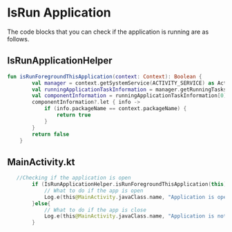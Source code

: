 
# IsRun Application

The code blocks that you can check if the application is running are as follows.


## IsRunApplicationHelper

```kotlin
fun isRunForegroundThisApplication(context: Context): Boolean {
        val manager = context.getSystemService(ACTIVITY_SERVICE) as ActivityManager
        val runningApplicationTaskInformation = manager.getRunningTasks(1)
        val componentInformation = runningApplicationTaskInformation[0].topActivity
        componentInformation?.let { info ->
            if (info.packageName == context.packageName) {
                return true
            }
        }
        return false
    }
```

## MainActivity.kt

```kotlin
   //Checking if the application is open
        if (IsRunApplicationHelper.isRunForegroundThisApplication(this)){
            // What to do if the app is open
            Log.e(this@MainActivity.javaClass.name, "Application is open" )
        }else{
            // What to do if the app is close
            Log.e(this@MainActivity.javaClass.name, "Application is not open" )
        }
```

